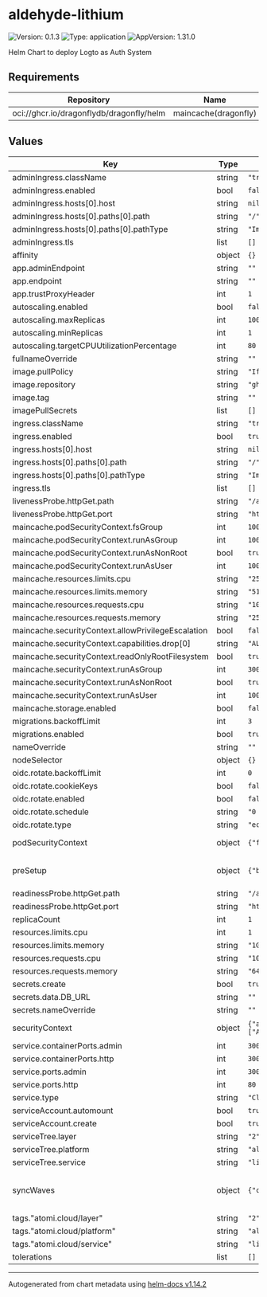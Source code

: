 # aldehyde-lithium

![Version: 0.1.3](https://img.shields.io/badge/Version-0.1.3-informational?style=flat-square) ![Type: application](https://img.shields.io/badge/Type-application-informational?style=flat-square) ![AppVersion: 1.31.0](https://img.shields.io/badge/AppVersion-1.31.0-informational?style=flat-square)

Helm Chart to deploy Logto as Auth System

## Requirements

| Repository | Name | Version |
|------------|------|---------|
| oci://ghcr.io/dragonflydb/dragonfly/helm | maincache(dragonfly) | v1.34.1 |

## Values

| Key | Type | Default | Description |
|-----|------|---------|-------------|
| adminIngress.className | string | `"traefik"` |  |
| adminIngress.enabled | bool | `false` |  |
| adminIngress.hosts[0].host | string | `nil` |  |
| adminIngress.hosts[0].paths[0].path | string | `"/"` |  |
| adminIngress.hosts[0].paths[0].pathType | string | `"ImplementationSpecific"` |  |
| adminIngress.tls | list | `[]` |  |
| affinity | object | `{}` |  |
| app.adminEndpoint | string | `""` |  |
| app.endpoint | string | `""` |  |
| app.trustProxyHeader | int | `1` |  |
| autoscaling.enabled | bool | `false` |  |
| autoscaling.maxReplicas | int | `100` |  |
| autoscaling.minReplicas | int | `1` |  |
| autoscaling.targetCPUUtilizationPercentage | int | `80` |  |
| fullnameOverride | string | `""` |  |
| image.pullPolicy | string | `"IfNotPresent"` |  |
| image.repository | string | `"ghcr.io/logto-io/logto"` |  |
| image.tag | string | `""` |  |
| imagePullSecrets | list | `[]` |  |
| ingress.className | string | `"traefik"` |  |
| ingress.enabled | bool | `true` |  |
| ingress.hosts[0].host | string | `nil` |  |
| ingress.hosts[0].paths[0].path | string | `"/"` |  |
| ingress.hosts[0].paths[0].pathType | string | `"ImplementationSpecific"` |  |
| ingress.tls | list | `[]` |  |
| livenessProbe.httpGet.path | string | `"/api/status"` |  |
| livenessProbe.httpGet.port | string | `"http"` |  |
| maincache.podSecurityContext.fsGroup | int | `1000` |  |
| maincache.podSecurityContext.runAsGroup | int | `1000` |  |
| maincache.podSecurityContext.runAsNonRoot | bool | `true` |  |
| maincache.podSecurityContext.runAsUser | int | `1000` |  |
| maincache.resources.limits.cpu | string | `"250m"` |  |
| maincache.resources.limits.memory | string | `"512Mi"` |  |
| maincache.resources.requests.cpu | string | `"100m"` |  |
| maincache.resources.requests.memory | string | `"256Mi"` |  |
| maincache.securityContext.allowPrivilegeEscalation | bool | `false` |  |
| maincache.securityContext.capabilities.drop[0] | string | `"ALL"` |  |
| maincache.securityContext.readOnlyRootFilesystem | bool | `true` |  |
| maincache.securityContext.runAsGroup | int | `3000` |  |
| maincache.securityContext.runAsNonRoot | bool | `true` |  |
| maincache.securityContext.runAsUser | int | `1000` |  |
| maincache.storage.enabled | bool | `false` |  |
| migrations.backoffLimit | int | `3` |  |
| migrations.enabled | bool | `true` |  |
| nameOverride | string | `""` |  |
| nodeSelector | object | `{}` |  |
| oidc.rotate.backoffLimit | int | `0` |  |
| oidc.rotate.cookieKeys | bool | `false` |  |
| oidc.rotate.enabled | bool | `false` |  |
| oidc.rotate.schedule | string | `"0 0 * * *"` |  |
| oidc.rotate.type | string | `"ec"` |  |
| podSecurityContext | object | `{"fsGroup":1000,"runAsGroup":1000,"runAsNonRoot":true,"runAsUser":1000}` | YAML Anchor for PodSecurityContext |
| preSetup | object | `{"backoffLimit":3,"enabled":true}` | - Pre-setup and migration Jobs (run before Deployment) |
| readinessProbe.httpGet.path | string | `"/api/status"` |  |
| readinessProbe.httpGet.port | string | `"http"` |  |
| replicaCount | int | `1` |  |
| resources.limits.cpu | int | `1` |  |
| resources.limits.memory | string | `"1Gi"` |  |
| resources.requests.cpu | string | `"100m"` |  |
| resources.requests.memory | string | `"64Mi"` |  |
| secrets.create | bool | `true` |  |
| secrets.data.DB_URL | string | `""` |  |
| secrets.nameOverride | string | `""` |  |
| securityContext | object | `{"allowPrivilegeEscalation":false,"capabilities":{"drop":["ALL"]},"readOnlyRootFilesystem":true,"runAsGroup":3000,"runAsNonRoot":true,"runAsUser":1000}` | YAML Anchor for SecurityContext |
| service.containerPorts.admin | int | `3002` |  |
| service.containerPorts.http | int | `3001` |  |
| service.ports.admin | int | `3002` |  |
| service.ports.http | int | `80` |  |
| service.type | string | `"ClusterIP"` |  |
| serviceAccount.automount | bool | `true` |  |
| serviceAccount.create | bool | `true` |  |
| serviceTree.layer | string | `"2"` |  |
| serviceTree.platform | string | `"aldehyde"` |  |
| serviceTree.service | string | `"lithium"` |  |
| syncWaves | object | `{"configmap":"3","deployment":"6","ingress":"6","migrationJob":"5","service":"6","setupJob":"4"}` | - Argo CD Sync Waves to orchestrate ordering |
| tags."atomi.cloud/layer" | string | `"2"` |  |
| tags."atomi.cloud/platform" | string | `"aldehyde"` |  |
| tags."atomi.cloud/service" | string | `"lithium"` |  |
| tolerations | list | `[]` |  |

----------------------------------------------
Autogenerated from chart metadata using [helm-docs v1.14.2](https://github.com/norwoodj/helm-docs/releases/v1.14.2)
